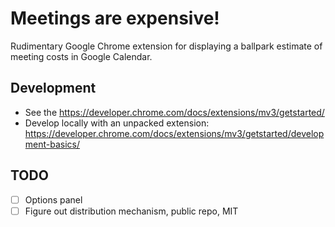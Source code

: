 # Meetings are expensive!

Rudimentary Google Chrome extension for displaying a ballpark estimate of meeting costs in Google Calendar.

## Development

- See the https://developer.chrome.com/docs/extensions/mv3/getstarted/
- Develop locally with an unpacked extension: https://developer.chrome.com/docs/extensions/mv3/getstarted/development-basics/

## TODO

- [ ] Options panel
- [ ] Figure out distribution mechanism, public repo, MIT
